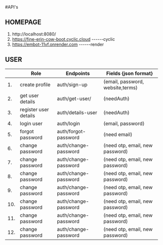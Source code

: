 #API's

## HOMEPAGE
1. http://localhost:8080/ 
2. https://fine-erin-cow-boot.cyclic.cloud      ------cyclic
3. https://embot-11vf.onrender.com              ------render

## USER 

|    |   Role                |    Endpoints               |     Fields {json format}
|----|-----------------------|----------------------------|---------------------------------
| 1. | create profile        |    auth/sign-up            |     (email, password, website,terms)
| 2. | get user details      |    auth/get-user/          |     (needAuth) 
| 3. | register user details |    auth/details-user       |     (needAuth)
| 4. | login user            |    auth/login              |     (email, password)
| 5. | forgot password       |    auth/forgot-password    |     (need email)
| 6. | change password       |    auth/change-password    |     (need otp, email, new password)
| 7. | change password       |    auth/change-password    |     (need otp, email, new password)
| 8. | change password       |    auth/change-password    |     (need otp, email, new password)
| 9. | change password       |    auth/change-password    |     (need otp, email, new password)
| 10. | change password       |    auth/change-password    |     (need otp, email, new password)
| 11. | change password       |    auth/change-password    |     (need otp, email, new password)
| 12. | change password       |    auth/change-password    |     (need otp, email, new password)


 
